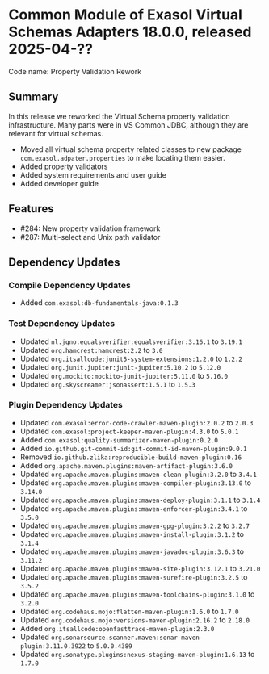 # Common Module of Exasol Virtual Schemas Adapters 18.0.0, released 2025-04-??

Code name: Property Validation Rework

## Summary

In this release we reworked the Virtual Schema property validation infrastructure. Many parts were in VS Common JDBC, although they are relevant for virtual schemas.

* Moved all virtual schema property related classes to new package `com.exasol.adpater.properties` to make locating them easier.
* Added property validators
* Added system requirements and user guide
* Added developer guide

## Features

* #284: New property validation framework
* #287: Multi-select and Unix path validator

## Dependency Updates

### Compile Dependency Updates

* Added `com.exasol:db-fundamentals-java:0.1.3`

### Test Dependency Updates

* Updated `nl.jqno.equalsverifier:equalsverifier:3.16.1` to `3.19.1`
* Updated `org.hamcrest:hamcrest:2.2` to `3.0`
* Updated `org.itsallcode:junit5-system-extensions:1.2.0` to `1.2.2`
* Updated `org.junit.jupiter:junit-jupiter:5.10.2` to `5.12.0`
* Updated `org.mockito:mockito-junit-jupiter:5.11.0` to `5.16.0`
* Updated `org.skyscreamer:jsonassert:1.5.1` to `1.5.3`

### Plugin Dependency Updates

* Updated `com.exasol:error-code-crawler-maven-plugin:2.0.2` to `2.0.3`
* Updated `com.exasol:project-keeper-maven-plugin:4.3.0` to `5.0.1`
* Added `com.exasol:quality-summarizer-maven-plugin:0.2.0`
* Added `io.github.git-commit-id:git-commit-id-maven-plugin:9.0.1`
* Removed `io.github.zlika:reproducible-build-maven-plugin:0.16`
* Added `org.apache.maven.plugins:maven-artifact-plugin:3.6.0`
* Updated `org.apache.maven.plugins:maven-clean-plugin:3.2.0` to `3.4.1`
* Updated `org.apache.maven.plugins:maven-compiler-plugin:3.13.0` to `3.14.0`
* Updated `org.apache.maven.plugins:maven-deploy-plugin:3.1.1` to `3.1.4`
* Updated `org.apache.maven.plugins:maven-enforcer-plugin:3.4.1` to `3.5.0`
* Updated `org.apache.maven.plugins:maven-gpg-plugin:3.2.2` to `3.2.7`
* Updated `org.apache.maven.plugins:maven-install-plugin:3.1.2` to `3.1.4`
* Updated `org.apache.maven.plugins:maven-javadoc-plugin:3.6.3` to `3.11.2`
* Updated `org.apache.maven.plugins:maven-site-plugin:3.12.1` to `3.21.0`
* Updated `org.apache.maven.plugins:maven-surefire-plugin:3.2.5` to `3.5.2`
* Updated `org.apache.maven.plugins:maven-toolchains-plugin:3.1.0` to `3.2.0`
* Updated `org.codehaus.mojo:flatten-maven-plugin:1.6.0` to `1.7.0`
* Updated `org.codehaus.mojo:versions-maven-plugin:2.16.2` to `2.18.0`
* Added `org.itsallcode:openfasttrace-maven-plugin:2.3.0`
* Updated `org.sonarsource.scanner.maven:sonar-maven-plugin:3.11.0.3922` to `5.0.0.4389`
* Updated `org.sonatype.plugins:nexus-staging-maven-plugin:1.6.13` to `1.7.0`